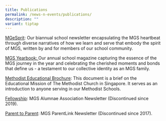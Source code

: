 ```yaml
---
title: Publications
permalink: /news-n-events/publications/
description: ""
variant: tiptap
---
```

<p><a href="https://drive.google.com/drive/folders/1BVg9mtfmCnEpBP_IUkV87lHZ9IGeqI6y?usp=sharing" rel="noopener noreferrer nofollow" target="_blank">MGeSprit</a>:&nbsp;Our
biannual school newsletter encapsulating the MGS heartbeat through diverse
narratives of how we learn and serve that embody the spirit of MGS, written
by and for members of our school community.</p>
<p><a href="https://drive.google.com/file/d/1l9EeEBBsN_16pM9XC5Jt0izYvGQP7sql/view?usp=sharing" rel="noopener noreferrer nofollow" target="_blank">MGS Yearbook: </a>Our
annual school magazine capturing the essence of the MGS journey in the
year and celebrating the cherished moments and bonds that define us - a
testament to our collective identity as an MGS family.</p>
<p><a href="https://drive.google.com/file/d/1FeIvsCiJWkjUL4XWbC6Lgb7inKpcKSQ-/view" rel="noopener noreferrer nofollow" target="_blank">Methodist Educational Brochure</a>:&nbsp;This
document is a brief on the Educational Mission of The Methodist Church
in Singapore. It serves as an introduction to anyone serving in our Methodist
Schools.</p>
<p><a href="https://drive.google.com/drive/folders/1xdqViZh2MGoXBva5c1Z5bMvEKShi5l_1?usp=sharing" rel="noopener noreferrer nofollow" target="_blank">Fellowship</a>:&nbsp;MGS
Alumnae Association&nbsp;Newsletter&nbsp;(Discontinued since 2019).</p>
<p><a href="https://drive.google.com/drive/folders/12rTK4ptv5TiQf8XPYzKJT-eT1QBJjf1p?usp=sharing" rel="noopener noreferrer nofollow" target="_blank">Parent to Parent</a>:
MGS ParentLink Newsletter (Discontinued since 2017).</p>